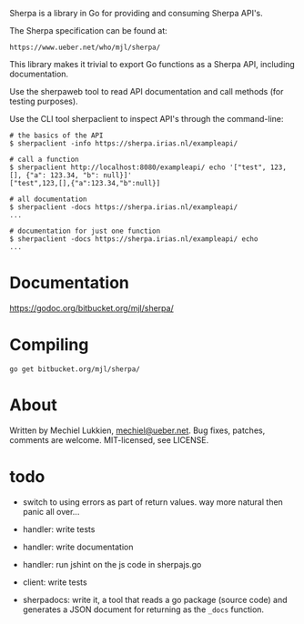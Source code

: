 Sherpa is a library in Go for providing and consuming Sherpa API's.

The Sherpa specification can be found at:

	https://www.ueber.net/who/mjl/sherpa/

This library makes it trivial to export Go functions as a Sherpa API, including documentation.

Use the sherpaweb tool to read API documentation and call methods (for testing purposes).

Use the CLI tool sherpaclient to inspect API's through the command-line:

	# the basics of the API
	$ sherpaclient -info https://sherpa.irias.nl/exampleapi/

	# call a function
	$ sherpaclient http://localhost:8080/exampleapi/ echo '["test", 123, [], {"a": 123.34, "b": null}]'
	["test",123,[],{"a":123.34,"b":null}]

	# all documentation
	$ sherpaclient -docs https://sherpa.irias.nl/exampleapi/
	...

	# documentation for just one function
	$ sherpaclient -docs https://sherpa.irias.nl/exampleapi/ echo
	...


# Documentation

https://godoc.org/bitbucket.org/mjl/sherpa/

# Compiling

	go get bitbucket.org/mjl/sherpa/

# About

Written by Mechiel Lukkien, mechiel@ueber.net. Bug fixes, patches, comments are welcome.
MIT-licensed, see LICENSE.


# todo

- switch to using errors as part of return values. way more natural then panic all over...

- handler: write tests
- handler: write documentation
- handler: run jshint on the js code in sherpajs.go

- client: write tests

- sherpadocs: write it, a tool that reads a go package (source code) and generates a JSON document for returning as the `_docs` function.
